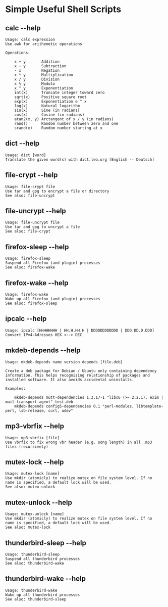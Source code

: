 # Simple Useful Shell Scripts

## calc --help
    Usage: calc expression
    Use awk for arithemetic operations
    
    Operations: 
    
        x + y       Addition
        x - y       Subtraction
        - x         Negation
        x * y       Multiplication
        x / y       Division
        x % y       Modulo
        x ^ y       Exponentiation
        int(x)      Truncate integer toward zero
        sqrt(x)     Positive square root
        exp(x)      Exponentiation e ^ x
        log(x)      Natural logarithm
        sin(x)      Sine (in radians)
        cos(x)      Cosine (in radians)
        atan2(x, y) Arctangent of x / y (in radians)
        rand()      Random number between zero and one
        srand(x)    Random number starting at x

## dict --help
    Usage: dict [word]
    Translate the given word(s) with dict.leo.org [English -- Deutsch]

## file-crypt --help
    Usage: file-crypt file
    Use tar and gpg to encrypt a file or directory
    See also: file-uncrypt

## file-uncrypt --help
    Usage: file-uncrypt file
    Use tar and gpg to uncrypt a file
    See also: file-crypt

## firefox-sleep --help
    Usage: firefox-sleep
    Suspend all Firefox (and plugin) processes
    See also: firefox-wake

## firefox-wake --help
    Usage: firefox-wake
    Wake up all Firefox (and plugin) processes
    See also: firefox-sleep

## ipcalc --help
    Usage: ipcalc [HHHHHHHH | HH.H.HH.H | DDDDDDDDDDDD | DDD.DD.D.DDD]
    Convert IPv4-Adresses HEX <--> DEC

## mkdeb-depends --help
    Usage: mkdeb-depends name version depends [file.deb]

    Create a deb package for Debian / Ubuntu only containing dependency
    information. This helps recognizing relationship of packages and
    installed software. It also avoids accidental uninstalls.

    Examples: 

        mkdeb-depends mutt-dependencies 1.3.17-1 "libc6 (>= 2.2.1), exim | mail-transport-agent" test.deb
        mkdeb-depends config5-dependencies 0.1 "perl-modules, libtemplate-perl, lsb-release, curl, udev"

## mp3-vbrfix --help
    Usage: mp3-vbrfix [file]
    Use vbrfix to fix wrong vbr header (e.g. song length) in all .mp3 files (recursively)

## mutex-lock --help
    Usage: mutex-lock [name]
    Use mkdir (atomicly) to realize mutex on file system level. If no
    name is specified, a default lock will be used.
    See also: mutex-unlock

## mutex-unlock --help
    Usage: mutex-unlock [name]
    Use mkdir (atomicly) to realize mutex on file system level. If no
    name is specified, a default lock will be used.
    See also: mutex-lock

## thunderbird-sleep --help
    Usage: thunderbird-sleep
    Suspend all thunderbird processes
    See also: thunderbird-wake

## thunderbird-wake --help
    Usage: thunderbird-wake
    Wake up all thunderbird processes
    See also: thunderbird-sleep
